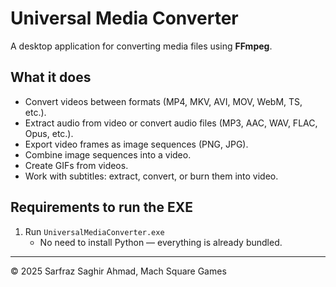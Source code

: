 
# Universal Media Converter

A desktop application for converting media files using **FFmpeg**.

## What it does

- Convert videos between formats (MP4, MKV, AVI, MOV, WebM, TS, etc.).
- Extract audio from video or convert audio files (MP3, AAC, WAV, FLAC, Opus, etc.).
- Export video frames as image sequences (PNG, JPG).
- Combine image sequences into a video.
- Create GIFs from videos.
- Work with subtitles: extract, convert, or burn them into video.

## Requirements to run the EXE

1. Run `UniversalMediaConverter.exe`  
   - No need to install Python — everything is already bundled.

---

© 2025 Sarfraz Saghir Ahmad, Mach Square Games
